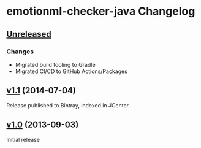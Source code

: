 emotionml-checker-java Changelog
================================

[Unreleased]
------------

### Changes

- Migrated build tooling to Gradle
- Migrated CI/CD to GitHub Actions/Packages

[v1.1] (2014-07-04)
-------------------

Release published to Bintray, indexed in JCenter

[v1.0] (2013-09-03)
-------------------

Initial release

[Unreleased]: https://github.com/marytts/emotionml-checker-java
[v1.1]: https://github.com/marytts/emotionml-checker-java/releases/tag/v1.1
[v1.0]: https://github.com/marytts/emotionml-checker-java/releases/tag/emotionml-checker-java-1.0
